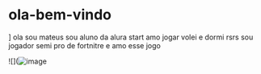 # ola-bem-vindo
]
ola sou mateus 
sou aluno da alura start
amo jogar volei e dormi rsrs
  sou jogador semi pro de fortnitre e amo esse jogo 


 ![](![image](https://github.com/funcionariodocaps/ola-bem-vindo/assets/171144136/5463478c-1c54-46ee-a8bd-741b23aa2b4e)

